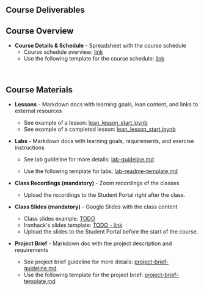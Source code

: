 ## Course Deliverables

## Course Overview

- **Course Details & Schedule** - Spreadsheet with the course schedule
  - Course schedule overview: [link](https://docs.google.com/spreadsheets/d/1Fbj80Vjabb9UBrAvC6uQjbGGbgkZ3C5w4i_a7UEEK-Y/edit?usp=sharing)
  - Use the following template for the course schedule: [link](https://docs.google.com/spreadsheets/d/18POGQ4qFGEoV50T8AX_l45P1fPbqL_OOsn_OI1CFo7w/edit#gid=3876552)

<br>

## Course Materials

- **Lessons** - Markdown docs with learning goals, lean content, and links to external resources
  - See example of a lesson: [lean_lesson_start.ipynb](lessons/lesson_start.ipynb)
  - See example of a completed lesson: [lean_lesson_start.ipynb](lessons/lesson_done.ipynb)


- **Labs** - Markdown docs with learning goals, requirements, and exercise instructions
  - See lab guideline for more details: [lab-guideline.md](labs/lab-guideline.md)

  - Use the following template for labs: [lab-readme-template.md](labs/lab-readme-template.md)
  
    
- **Class Recordings (mandatory)** - Zoom recordings of the classes
  - Upload the recordings to the Student Portal right after the class.

- **Class Slides (mandatory)** - Google Slides with the class content
  - Class slides example: [TODO]()
  - Ironhack's slides template: [TODO - link]()
  - Upload the slides to the Student Portal before the start of the course.
  
- **Project Brief** - Markdown doc with the project description and requirements
  - See project brief guideline for more details: [project-brief-guideline.md](projects/project-brief-guideline.md)
  - Use the following template for the project brief: [project-brief-template.md](projects/project-brief-template.md)

<br>
